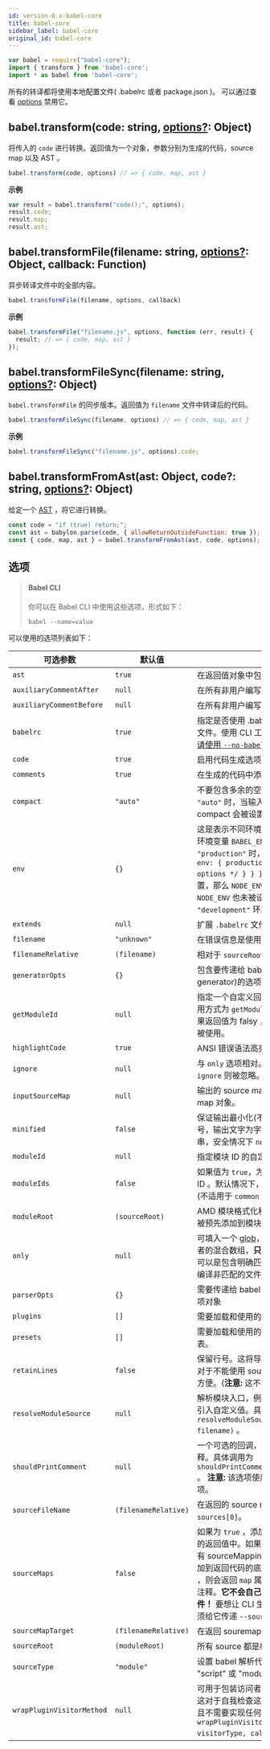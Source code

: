```yaml
---
id: version-6.x-babel-core
title: babel-core
sidebar_label: babel-core
original_id: babel-core
---
```



```javascript
var babel = require("babel-core");
import { transform } from 'babel-core';
import * as babel from 'babel-core';
```

所有的转译都将使用本地配置文件( .babelrc 或者 package.json )。 可以通过查看 [options](#选项) 禁用它。

## babel.transform(code: string, [options?](#选项): Object)

将传入的 `code` 进行转换。返回值为一个对象，参数分别为生成的代码，source map 以及 AST 。

```js
babel.transform(code, options) // => { code, map, ast }
```

**示例**

```js
var result = babel.transform("code();", options);
result.code;
result.map;
result.ast;
```

## babel.transformFile(filename: string, [options?](#选项): Object, callback: Function)

异步转译文件中的全部内容。

```js
babel.transformFile(filename, options, callback)
```

**示例**

```js
babel.transformFile("filename.js", options, function (err, result) {
  result; // => { code, map, ast }
});
```

## babel.transformFileSync(filename: string, [options?](#选项): Object)

`babel.transformFile` 的同步版本。返回值为 `filename` 文件中转译后的代码。

```js
babel.transformFileSync(filename, options) // => { code, map, ast }
```

**示例**

```js
babel.transformFileSync("filename.js", options).code;
```

## babel.transformFromAst(ast: Object, code?: string, [options?](#选项): Object)

给定一个 [AST](https://astexplorer.net/) ，将它进行转换。

```js
const code = "if (true) return;";
const ast = babylon.parse(code, { allowReturnOutsideFunction: true });
const { code, map, ast } = babel.transformFromAst(ast, code, options);
```

## 选项

> #### Babel CLI
> 
> 你可以在 Babel CLI 中使用这些选项，形式如下：
> 
> `babel --name=value`

可以使用的选项列表如下：

| 可选参数                   | 默认值              | 描述                     |
| ------------------------ | -------------------- | ------------------------------- |
| `ast`                    | `true`               | 在返回值对象中包含 AST |
| `auxiliaryCommentAfter`  | `null`               | 在所有非用户编写代码后附加注释。 |
| `auxiliaryCommentBefore` | `null`               | 在所有非用户编写代码前附加注释。 |
| `babelrc`                | `true`               | 指定是否使用 .babelrc 和 babelignore 文件。使用 CLI 工具时不能使用该选项，[请使用 `--no-babelrc` 代替](https://babeljs.cn/docs/usage/cli/#babel-ignoring-babelrc)。 |
| `code`                   | `true`               | 启用代码生成选项。 |
| `comments`               | `true`               | 在生成的代码中添加注释。 |
| `compact`                | `"auto"`             | 不要包含多余的空格符和换行符。设置为 `"auto"` 时，当输入大小 > 500KB 时，compact 会被设置为 `true`。 |
| `env`                    | `{}`                 | 这是表示不同环境的键的对象。例如，当环境变量 `BABEL_ENV` 设置为 `"production"` 时，可以像这样设置 `{ env: { production: { /* specific options */ } } }`。如果 `BABEL_ENV` 未设置，那么 `NODE_ENV` 将被启用，如果 `NODE_ENV` 也未被设置，则默认为 `"development"` 环境。 |
| `extends`                | `null`               | 扩展 `.babelrc` 文件的路径 |
| `filename`               | `"unknown"`          | 在错误信息是使用的文件名等。 |
| `filenameRelative`       | `(filename)`         | 相对于 `sourceRoot` 的文件名。 |
| `generatorOpts`          | `{}`                 | 包含要传递给 babel 代码生成器(babel-generator)的选项对象。|
| `getModuleId`            | `null`               | 指定一个自定义回调来生成模块 ID 。调用方式为 `getModuleId(moduleName)`。如果返回值为 falsy ，则说明生成的模块 ID 被使用。 |
| `highlightCode`          | `true`               | ANSI 错误语法高亮显示。 |
| `ignore`                 | `null`               | 与 `only` 选项相对。如果只指定 `only`，则 `ignore` 则被忽略。|
| `inputSourceMap`         | `null`               | 输出的 source map 将基于该 source map 对象。 |
| `minified`               | `false`              | 保证输出最小化(不输出代码块最后一个分号，输出文字为字符串而不是转义字符串，安全情况下 `new` 后的 `()` 会被去除) |
| `moduleId`               | `null`               | 指定模块 ID 的自定义名称。 |
| `moduleIds`              | `false`              | 如果值为 `true`，为模块添加一个明确的 ID 。默认情况下，所有模块都是匿名的。(不适用于 `common` 模块) |
| `moduleRoot`             | `(sourceRoot)`       | AMD 模块格式化程序的可选前缀，可以被预先添加到模块定义的文件名当中。 |
| `only`                   | `null`               | 可填入一个 [glob](https://github.com/isaacs/minimatch)，正则表达式或者包含前者的混合数组，**只**编译匹配到的路径。也可以是包含明确匹配路径的数组。在尝试编译非匹配的文件时，它将原样返回。|
| `parserOpts`             | `{}`                 | 需要传递给 babel 解析器，babylon 的选项对象 |
| `plugins`                | `[]`                 | 需要加载和使用的[插件](https://babeljs.io/docs/plugins/)列表。 |
| `presets`                | `[]`                 | 需要加载和使用的 [presets](https://babeljs.io/docs/plugins/#presets) (一组插件) 列表。 |
| `retainLines`            | `false`              | 保留行号。这将导致代码变得很古怪，但对于不能使用 source map 的场景来说很方便。(**注意:** 这不会对列进行保留) |
| `resolveModuleSource`    | `null`               | 解析模块入口，例如 `import "SOURCE";` 引入自定义值。具体调用为 `resolveModuleSource(source, filename)` 。|
| `shouldPrintComment`     | `null`               | 一个可选的回调，控制是否需要输出注释。具体调用为 `shouldPrintComment(commentContents)` 。 **注意:** 该选项使用时会覆盖 `comment` 选项。|
| `sourceFileName`         | `(filenameRelative)` | 在返回的 source map 上设置 `sources[0]`。 |
| `sourceMaps`             | `false`              | 如果为 `true` ，添加一个 `map` 属性在输出的返回值中。如果设置为 `"inline"` ，带有 sourceMappingURL 指令的注释被添加到返回代码的底部。如果设置为 `"both"` ，则会返回 `map` 属性并追加 source map 注释。**它不会自己生成 sourcemap 文件！** 要想让 CLI 生成 sourcemap ，你必须给它传递 `--source-maps` 选项。|
| `sourceMapTarget`        | `(filenameRelative)` | 在返回 souremap 时设置 `file`。|
| `sourceRoot`             | `(moduleRoot)`       | 所有 source 都是相对于 root 的。|
| `sourceType`             | `"module"`           | 设置 babel 解析代码的模式。可以设置为 "script" 或 "module" 。|
| `wrapPluginVisitorMethod`| `null`               | 可用于包装访问者模式的可选回调。**注意:** 这对于自我检查这样的事是有必要的，并且不需要实现任何方法。具体调用为 `wrapPluginVisitorMethod(pluginAlias, visitorType, callback)` 。
